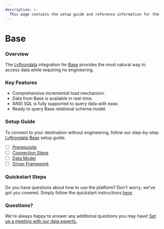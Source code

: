 ```yaml
---
description: >-
  This page contains the setup guide and reference information for the Base source connector.
---
```


# Base

### Overview

The [Lyftrondata](https://www.lyftrondata.com/) integration for [Base](None) provides the most natural way to access data while requiring no engineering.

### Key Features

* Comprehensive incremental load mechanism.
* Data from Base is available in real-time.&#x20;
* ANSI SQL is fully supported to query data with ease.
* Ready to query Base relational schema model.

### Setup Guide

To connect to your destination without engineering, follow our step-by-step [Lyftrondata](https://www.lyftrondata.com/)  [Base](None) setup guide.

* [ ] [Prerequisite](prerequisite.md)
* [ ] [Connection Steps](connection-steps.md)
* [ ] [Data Model](data-model/erd.md)
* [ ] [Driver Framework](driver-framework/)

### Quickstart Steps

Do you have questions about how to use the platform? Don't worry; we've got you covered. Simply follow the quickstart instructions [here](../README.md).

### Questions? <a href="#questions" id="questions"></a>

We're always happy to answer any additional questions you may have! [Set up a meeting with our data experts.](https://www.lyftrondata.com/book-a-meeting/)

